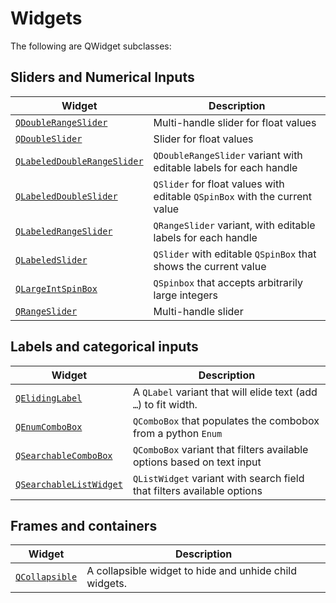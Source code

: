 # Widgets

The following are QWidget subclasses:

## Sliders and Numerical Inputs

| Widget                          | Description           |
| -----------                     | --------------------- |
| [`QDoubleRangeSlider`](./qdoublerangeslider.md) | Multi-handle slider for float values   |
| [`QDoubleSlider`](./qdoubleslider.md) | Slider for float values |
| [`QLabeledDoubleRangeSlider`](./qlabeleddoublerangeslider.md) | `QDoubleRangeSlider` variant with editable labels for each handle |
| [`QLabeledDoubleSlider`](./qlabeleddoubleslider.md) | `QSlider` for float values with editable `QSpinBox` with the current value |
| [`QLabeledRangeSlider`](./qlabeledrangeslider.md) | `QRangeSlider` variant, with editable labels for each handle |
| [`QLabeledSlider`](./qlabeledslider.md) | `QSlider` with editable `QSpinBox` that shows the current value |
| [`QLargeIntSpinBox`](./qlargeintspinbox.md) | `QSpinbox` that accepts arbitrarily large integers |
| [`QRangeSlider`](./qrangeslider.md) | Multi-handle slider   |

## Labels and categorical inputs

| Widget                          | Description           |
| -----------                     | --------------------- |
| [`QElidingLabel`](./qelidinglabel.md)             | A `QLabel` variant that will elide text (add `…`) to fit width. |
| [`QEnumComboBox`](./qenumcombobox.md)             | `QComboBox` that populates the combobox from a python `Enum` |
| [`QSearchableComboBox`](./qsearchablecombobox.md)       | `QComboBox` variant that filters available options based on text input |
| [`QSearchableListWidget`](./qsearchablelistwidget.md)     | `QListWidget` variant with search field that filters available options |

## Frames and containers

| Widget                          | Description           |
| -----------                     | --------------------- |
| [`QCollapsible`](./qcollapsible.md)              | A collapsible widget to hide and unhide child widgets. |
